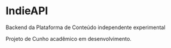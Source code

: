 # IndieAPI
Backend da Plataforma de Conteúdo independente experimental

Projeto de Cunho acadêmico em desenvolvimento. 
